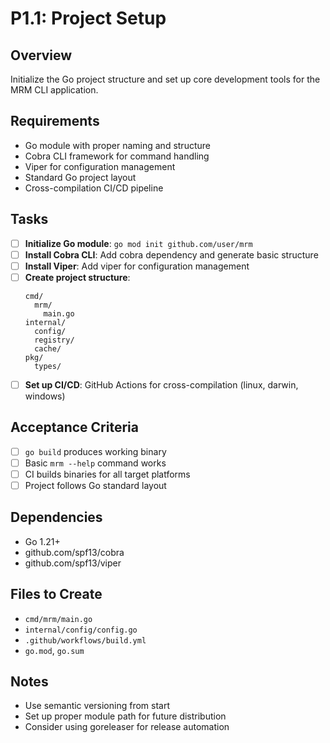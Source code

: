 # P1.1: Project Setup

## Overview
Initialize the Go project structure and set up core development tools for the MRM CLI application.

## Requirements
- Go module with proper naming and structure
- Cobra CLI framework for command handling
- Viper for configuration management
- Standard Go project layout
- Cross-compilation CI/CD pipeline

## Tasks
- [ ] **Initialize Go module**: `go mod init github.com/user/mrm`
- [ ] **Install Cobra CLI**: Add cobra dependency and generate basic structure
- [ ] **Install Viper**: Add viper for configuration management
- [ ] **Create project structure**:
  ```
  cmd/
    mrm/
      main.go
  internal/
    config/
    registry/
    cache/
  pkg/
    types/
  ```
- [ ] **Set up CI/CD**: GitHub Actions for cross-compilation (linux, darwin, windows)

## Acceptance Criteria
- [ ] `go build` produces working binary
- [ ] Basic `mrm --help` command works
- [ ] CI builds binaries for all target platforms
- [ ] Project follows Go standard layout

## Dependencies
- Go 1.21+
- github.com/spf13/cobra
- github.com/spf13/viper

## Files to Create
- `cmd/mrm/main.go`
- `internal/config/config.go`
- `.github/workflows/build.yml`
- `go.mod`, `go.sum`

## Notes
- Use semantic versioning from start
- Set up proper module path for future distribution
- Consider using goreleaser for release automation
